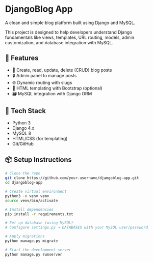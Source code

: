 # DjangoBlog App

A clean and simple blog platform built using Django and MySQL.

This project is designed to help developers understand Django fundamentals like views, templates, URL routing, models, admin customization, and database integration with MySQL.

## 🔧 Features

- 📝 Create, read, update, delete (CRUD) blog posts
- 🔒 Admin panel to manage posts
- 🌐 Dynamic routing with slugs
- 🎨 HTML templating with Bootstrap (optional)
- 🗃️ MySQL integration with Django ORM

## 🚀 Tech Stack

- Python 3
- Django 4.x
- MySQL 8
- HTML/CSS (for templating)
- Git/GitHub

## 📦 Setup Instructions

```bash
# Clone the repo
git clone https://github.com/your-username/djangoblog-app.git
cd djangoblog-app

# Create virtual environment
python3 -m venv venv
source venv/bin/activate

# Install dependencies
pip install -r requirements.txt

# Set up database (using MySQL)
# Configure settings.py → DATABASES with your MySQL user/password

# Apply migrations
python manage.py migrate

# Start the development server
python manage.py runserver
